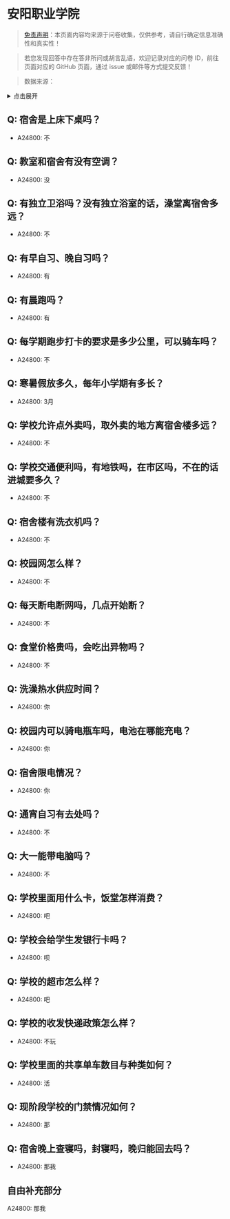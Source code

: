 # 安阳职业学院

> [免责声明](https://colleges.chat/#_3)：本页面内容均来源于问卷收集，仅供参考，请自行确定信息准确性和真实性！

> 若您发现回答中存在答非所问或胡言乱语，欢迎记录对应的问卷 ID，前往页面对应的 GitHub 页面，通过 issue 或邮件等方式提交反馈！

> 数据来源：

<details><summary>点击展开</summary>
<ul>
<li>A24800: 匿名 (2024 年 06 月)</li>
</ul>
</details>

## Q: 宿舍是上床下桌吗？

- A24800: 不

## Q: 教室和宿舍有没有空调？

- A24800: 没

## Q: 有独立卫浴吗？没有独立浴室的话，澡堂离宿舍多远？

- A24800: 不

## Q: 有早自习、晚自习吗？

- A24800: 有

## Q: 有晨跑吗？

- A24800: 有

## Q: 每学期跑步打卡的要求是多少公里，可以骑车吗？

- A24800: 不

## Q: 寒暑假放多久，每年小学期有多长？

- A24800: 3月

## Q: 学校允许点外卖吗，取外卖的地方离宿舍楼多远？

- A24800: 不

## Q: 学校交通便利吗，有地铁吗，在市区吗，不在的话进城要多久？

- A24800: 不

## Q: 宿舍楼有洗衣机吗？

- A24800: 不

## Q: 校园网怎么样？

- A24800: 不

## Q: 每天断电断网吗，几点开始断？

- A24800: 不

## Q: 食堂价格贵吗，会吃出异物吗？

- A24800: 不

## Q: 洗澡热水供应时间？

- A24800: 你

## Q: 校园内可以骑电瓶车吗，电池在哪能充电？

- A24800: 你

## Q: 宿舍限电情况？

- A24800: 你

## Q: 通宵自习有去处吗？

- A24800: 不

## Q: 大一能带电脑吗？

- A24800: 不

## Q: 学校里面用什么卡，饭堂怎样消费？

- A24800: 吧

## Q: 学校会给学生发银行卡吗？

- A24800: 呗

## Q: 学校的超市怎么样？

- A24800: 吧

## Q: 学校的收发快递政策怎么样？

- A24800: 不玩

## Q: 学校里面的共享单车数目与种类如何？

- A24800: 活

## Q: 现阶段学校的门禁情况如何？

- A24800: 那

## Q: 宿舍晚上查寝吗，封寝吗，晚归能回去吗？

- A24800: 那我

## 自由补充部分

A24800: 那我